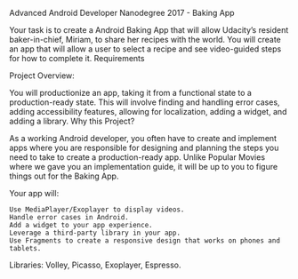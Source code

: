 Advanced Android Developer Nanodegree 2017 - Baking App

Your task is to create a Android Baking App that will allow Udacity’s resident baker-in-chief,
Miriam, to share her recipes with the world. 
You will create an app that will allow a user to select a recipe and see video-guided steps for how to complete it.
Requirements

Project Overview:

You will productionize an app, taking it from a functional state to a production-ready state. This will involve finding and handling error cases, adding accessibility features, allowing for localization, adding a widget, and adding a library.
Why this Project?

As a working Android developer, you often have to
create and implement apps where you are responsible for designing and planning the steps
you need to take to create a production-ready app. Unlike Popular Movies where we gave you an implementation guide,
it will be up to you to figure things out for the Baking App.

Your app will:

    Use MediaPlayer/Exoplayer to display videos.
    Handle error cases in Android.
    Add a widget to your app experience.
    Leverage a third-party library in your app.
    Use Fragments to create a responsive design that works on phones and tablets.
   
Libraries:
    Volley,
    Picasso,
    Exoplayer,
    Espresso.
